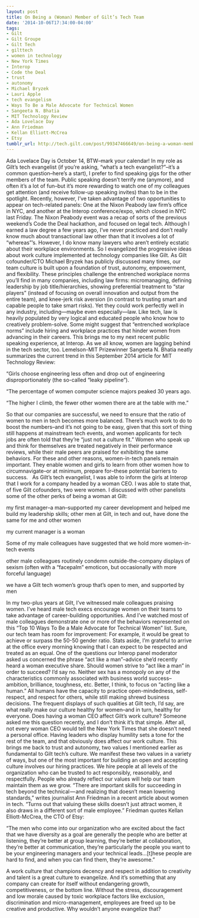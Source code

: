 ```yaml
---
layout: post
title: On Being a (Woman) Member of Gilt’s Tech Team
date: '2014-10-06T17:34:00-04:00'
tags:
- Gilt
- Gilt Groupe
- Gilt Tech
- gilttech
- women in technology
- New York Times
- Interop
- Code the Deal
- trust
- autonomy
- Michael Bryzek
- Lauri Apple
- tech evangelism
- Ways To Be a Male Advocate for Technical Women
- Sangeeta N. Bhatia
- MIT Technology Review
- Ada Lovelace Day
- Ann Friedman
- Kellan Elliott-McCrea
- Etsy
tumblr_url: http://tech.gilt.com/post/99347466649/on-being-a-woman-member-of-gilts-tech-team
---
```


Ada Lovelace Day is October 14, BTW–mark your calendar!
In my role as Gilt’s tech evangelist (if you’re asking, “what’s a tech evangelist?”–it’s a common question–here’s a start), I prefer to find speaking gigs for the other members of the team. Public speaking doesn’t terrify me (anymore), and often it’s a lot of fun–but it’s more rewarding to watch one of my colleagues get attention (and receive follow-up speaking invites) than to be in the spotlight.
Recently, however, I’ve taken advantage of two opportunities to appear on tech-related panels: One at the Nixon Peabody law firm’s office in NYC, and another at the Interop conference/expo, which closed in NYC last Friday. The Nixon Peabody event was a recap of sorts of the previous weekend’s Code the Deal hackathon, and focused on legal tech. Although I earned a law degree a few years ago, I’ve never practiced and don’t really know much about transactional law other than that it involves a lot of “whereas”’s. However, I do know many lawyers who aren’t entirely ecstatic about their workplace environments. So I evangelized the progressive ideas about work culture implemented at technology companies like Gilt. 
As Gilt cofounder/CTO Michael Bryzek has publicly discussed many times, our team culture is built upon a foundation of trust, autonomy, empowerment, and flexibility. These principles challenge the entrenched workplace norms you’ll find in many companies, including law firms: micromanaging, defining leadership by job title/hierarchies, showing preferential treatment to “star players” (instead of focusing on overall innovation and output from the entire team), and knee-jerk risk aversion (in contrast to trusting smart and capable people to take smart risks). Yet they could work perfectly well in any industry, including—maybe even especially—law. Like tech, law is heavily populated by very logical and educated people who know how to creatively problem-solve.
Some might suggest that “entrenched workplace norms” include hiring and workplace practices that hinder women from advancing in their careers. This brings me to my next recent public speaking experience, at Interop. As we all know, women are lagging behind in the tech sector, too. Lemelson-MIT Prizewinner Sangeeta N. Bhatia neatly summarizes the current trend in this September 2014 article for MIT Technology Review:

“Girls choose engineering less often and drop out of engineering disproportionately (the so-called “leaky pipeline”).


“The percentage of women computer science majors peaked 30 years ago.


“The higher I climb, the fewer other women there are at the table with me.”

So that our companies are successful, we need to ensure that the ratio of women to men in tech becomes more balanced. There’s much work to do to boost the numbers–and it’s not going to be easy, given that this sort of thing still happens at mainstream tech events, and women applicants for tech jobs are often told that they’re “just not a culture fit.” Women who speak up and think for themselves are treated negatively in their performance reviews, while their male peers are praised for exhibiting the same behaviors. For these and other reasons, women-in-tech panels remain important. They enable women and girls to learn from other women how to circumnavigate–or at minimum, prepare for–these potential barriers to success.  
As Gilt’s tech evangelist, I was able to inform the girls at Interop that I work for a company headed by a woman CEO. I was able to state that, of five Gilt cofounders, two were women. I discussed with other panelists some of the other perks of being a woman at Gilt: 

my first manager–a man–supported my career development and helped me build my leadership skills; other men at Gilt, in tech and out, have done the same for me and other women


my current manager is a woman 


Some of my male colleagues have suggested that we hold more women-in-tech events


other male colleagues routinely condemn outside-the-company displays of sexism (often with a “facepalm” emoticon, but occasionally with more forceful language) 


we have a Gilt tech women’s group that’s open to men, and supported by men 

In my two-plus years at Gilt, I’ve witnessed male colleagues praising women. I’ve heard male tech execs encourage women on their teams to take advantage of career-building opportunities. And I’ve watched most of male colleagues demonstrate one or more of the behaviors represented on this “Top 10 Ways To Be a Male Advocate for Technical Women” list. Sure, our tech team has room for improvement: For example, it would be great to achieve or surpass the 50-50 gender ratio. Stats aside, I’m grateful to arrive at the office every morning knowing that I can expect to be respected and treated as an equal.
One of the questions our Interop panel moderator asked us concerned the phrase “act like a man”–advice she’d recently heard a woman executive share. Should women strive to “act like a man” in order to succeed? I’d say no. Neither sex has a monopoly on any of the characteristics commonly associated with business world success–ambition, brilliance, toughness, etc. Better, I think, to focus on “acting like a human.” All humans have the capacity to practice open-mindedness, self-respect, and respect for others, while still making shrewd business decisions. The frequent displays of such qualities at Gilt tech, I’d say, are what really make our culture healthy for women–and in turn, healthy for everyone. 
Does having a woman CEO affect Gilt’s work culture? Someone asked me this question recently, and I don’t think it’s that simple. After all, not every woman CEO would tell the New York Times that she doesn’t need a personal office. Having leaders who display humility sets a tone for the rest of the team, and that obviously does affect our work culture.
This brings me back to trust and autonomy, two values I mentioned earlier as fundamental to Gilt tech’s culture. We manifest these two values in a variety of ways, but one of the most important for building an open and accepting culture involves our hiring practices. We hire people at all levels of the organization who can be trusted to act responsibly, reasonably, and respectfully. People who already reflect our values will help our team maintain them as we grow.
“There are important skills for succeeding in tech beyond the technical — and realizing that doesn’t mean lowering standards,” writes journalist Ann Friedman in a recent article about women in tech. “Turns out that valuing these skills doesn’t just attract women, it also draws in a different sort of male employee.” Friedman quotes Kellan Elliott-McCrea, the CTO of Etsy:  

“The men who come into our organization who are excited about the fact that we have diversity as a goal are generally the people who are better at listening, they’re better at group learning, they’re better at collaboration, they’re better at communication, they’re particularly the people you want to be your engineering managers and your technical leads…[t]hese people are hard to find, and when you can find them, they’re awesome.”

A work culture that champions decency and respect in addition to creativity and talent is a great culture to evangelize. And it’s something that any company can create for itself without endangering growth, competitiveness, or the bottom line. Without the stress, discouragement and low morale caused by toxic workplace factors like exclusion, discrimination and micro-management, employees are freed up to be creative and productive. Why wouldn’t anyone evangelize that?
